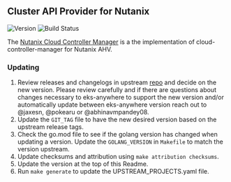 ## **Cluster API Provider for Nutanix**
![Version](https://img.shields.io/badge/version-v0.5.0-blue)
![Build Status]()

The [Nutanix Cloud Controller Manager](https://github.com/nutanix-cloud-native/cloud-provider-nutanix) is a the implementation of cloud-controller-manager for Nutanix AHV.


### Updating

1. Review releases and changelogs in upstream [repo](https://github.com/nutanix-cloud-native/cloud-provider-nutanix) and decide on the new version.
   Please review carefully and if there are questions about changes necessary to eks-anywhere to support the new version
   and/or automatically update between eks-anywhere version reach out to @jaxesn, @pokearu or @abhinavmpandey08.
2. Update the `GIT_TAG` file to have the new desired version based on the upstream release tags.
3. Check the go.mod file to see if the golang version has changed when updating a version. Update the `GOLANG_VERSION` in `Makefile` to match the version upstream.
4. Update checksums and attribution using `make attribution checksums`.
5. Update the version at the top of this Readme.
6. Run `make generate` to update the UPSTREAM_PROJECTS.yaml file.

